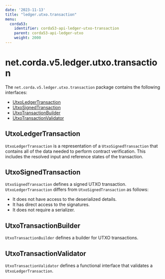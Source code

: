 ```yaml
---
date: '2023-11-13'
title: "ledger.utxo.transaction"
menu:
  corda53:
    identifier: corda53-api-ledger-utxo-transaction
    parent: corda53-api-ledger-utxo
    weight: 2000
---
```

# net.corda.v5.ledger.utxo.transaction

The `net.corda.v5.ledger.utxo.transaction` package contains the following interfaces:

* [UtxoLedgerTransaction](#utxoledgertransaction)
* [UtxoSignedTransaction](#utxosignedtransaction)
* [UtxoTransactionBuilder](#utxotransactionbuilder)
* [UtxoTransactionValidator](#utxotransactionvalidator)

## UtxoLedgerTransaction

`UtxoLedgerTransaction` is a representation of a `UtxoSignedTransaction` that contains all of the data needed to perform contract verification. This includes the resolved input and reference states of the transaction.

## UtxoSignedTransaction

`UtxoSignedTransaction` defines a signed UTXO transaction. `UtxoLedgerTransaction` differs from `UtxoSignedTransaction` as follows:

* It does not have access to the deserialized details.
* It has direct access to the signatures.
* It does not require a serializer.

## UtxoTransactionBuilder

`UtxoTransactionBuilder` defines a builder for UTXO transactions.

## UtxoTransactionValidator

`UtxoTransactionValidator` defines a functional interface that validates a `UtxoLedgerTransaction`.
